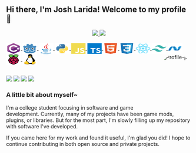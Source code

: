 ## Hi there, I'm Josh Larida! Welcome to my profile 👋
<div align="center">
  <a href="https://github.com/https://github.com/Nif-kun">
  <img height="180em" src="https://github-readme-stats.vercel.app/api?username=Nif-kun&show_icons=true&theme=tokyonight&border_color=515471&include_all_commits=true&count_private=true"/>
  <img height="180em" src="https://github-readme-stats.vercel.app/api/top-langs/?username=Nif-kun&layout=compact&langs_count=7&theme=tokyonight&border_color=515471"/>
</div>
<div style="display: inline_block"><br>
  <img align="center" alt="Csharp" height="30" width="40" src="https://raw.githubusercontent.com/devicons/devicon/master/icons/csharp/csharp-original.svg">
  <img align="center" alt="Godot" height="30" width="40" src="https://raw.githubusercontent.com/devicons/devicon/1119b9f84c0290e0f0b38982099a2bd027a48bf1/icons/godot/godot-original.svg">
  <img align="center" alt="Java" height="30" width="40" src="https://raw.githubusercontent.com/devicons/devicon/1119b9f84c0290e0f0b38982099a2bd027a48bf1/icons/java/java-original.svg">
  <img align="center" alt="Python" height="30" width="40" src="https://raw.githubusercontent.com/devicons/devicon/master/icons/python/python-original.svg">
  <img align="center" alt="Js" height="30" width="40" src="https://raw.githubusercontent.com/devicons/devicon/master/icons/javascript/javascript-plain.svg">
  <img align="center" alt="Ts" height="30" width="40" src="https://raw.githubusercontent.com/devicons/devicon/master/icons/typescript/typescript-plain.svg">
  <img align="center" alt="HTML" height="30" width="40" src="https://raw.githubusercontent.com/devicons/devicon/master/icons/html5/html5-original.svg">
  <img align="center" alt="CSS" height="30" width="40" src="https://raw.githubusercontent.com/devicons/devicon/master/icons/css3/css3-original.svg">
  <img align="center" alt="React" height="30" width="40" src="https://raw.githubusercontent.com/devicons/devicon/master/icons/react/react-original.svg">
  <img align="center" alt="Tw" height="30" width="40" src="https://raw.githubusercontent.com/devicons/devicon/1119b9f84c0290e0f0b38982099a2bd027a48bf1/icons/tailwindcss/tailwindcss-plain.svg">
  <img align="center" alt="dotnet" height="30" width="40" src="https://raw.githubusercontent.com/devicons/devicon/1119b9f84c0290e0f0b38982099a2bd027a48bf1/icons/dot-net/dot-net-original.svg">
  <img align="center" alt="raspi" height="30" width="40" src="https://raw.githubusercontent.com/devicons/devicon/1119b9f84c0290e0f0b38982099a2bd027a48bf1/icons/raspberrypi/raspberrypi-original.svg">
  <img align="center" alt="linux" height="30" width="40" src="https://raw.githubusercontent.com/devicons/devicon/1119b9f84c0290e0f0b38982099a2bd027a48bf1/icons/linux/linux-original.svg">
  
  
  
  <img align="right" alt="Profile-pic" height="150" style="border-radius:50px;" src="https://cdn.discordapp.com/attachments/939526747337162762/1013055161289158686/CleanAv.png">
</div>
  
  ##
 
<div>
  <a href = "mailto:laridajoshua@gmail.com"><img src="https://img.shields.io/badge/-Gmail-%23333?style=for-the-badge&logo=gmail&logoColor=white" target="_blank"></a>
  <a href="https://www.youtube.com/channel/UC56oRqTCh1g-bklV468CYfA" target="_blank"><img src="https://img.shields.io/badge/YouTube-FF0000?style=for-the-badge&logo=youtube&logoColor=white" target="_blank"></a>
  <a href="https://www.facebook.com/100000219791336" target="_blank"><img src="https://img.shields.io/badge/facebook-%232E87FB.svg?&style=for-the-badge&logo=facebook&logoColor=white" target="_blank"></a> 
  <a href="https://instagram.com/eunikz" target="_blank"><img src="https://img.shields.io/badge/-Instagram-%23E4405F?style=for-the-badge&logo=instagram&logoColor=white" target="_blank"></a>
 
  
 
</div>

### A little bit about myself~

I'm a college student focusing in software and game development. Currently, many of my projects have been game mods, plugins, or libraries. But for the most part, I'm slowly filling up my repository with software I've developed.

If you came here for my work and found it useful, I'm glad you did! I hope to continue contributing in both open source and private projects.
